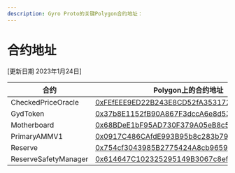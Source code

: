 ```yaml
---
description: Gyro Proto的关键Polygon合约地址：
---
```


# 合约地址

\[更新日期 2023年1月24日]

| 合约                   | Polygon上的合约地址                                                                                                                 |
| -------------------- | ----------------------------------------------------------------------------------------------------------------------------- |
| CheckedPriceOracle   | [0xFEfEEE9ED22B243E8CD52fA353172C3d44fFB434](https://polygonscan.com/address/0xfefeee9ed22b243e8cd52fa353172c3d44ffb434#code) |
| GydToken             | [0x37b8E1152fB90A867F3dccA6e8d537681B04705E](https://polygonscan.com/address/0x37b8e1152fb90a867f3dcca6e8d537681b04705e#code) |
| Motherboard          | [0x68BDeE1bF95AD730F379A05eB8c51fb5dFA07748](https://polygonscan.com/address/0x68bdee1bf95ad730f379a05eb8c51fb5dfa07748#code) |
| PrimaryAMMV1         | [0x0917C486CAfdE993B95b8c283b79fc228CB5b655](https://polygonscan.com/address/0x0917c486cafde993b95b8c283b79fc228cb5b655#code) |
| Reserve              | [0x754cf3043985B2775424A8cb9659139E9818927F](https://polygonscan.com/address/0x754cf3043985b2775424a8cb9659139e9818927f#code) |
| ReserveSafetyManager | [0x614647C102325295149B3067c8ef2de45908a684](https://polygonscan.com/address/0x614647c102325295149b3067c8ef2de45908a684#code) |

